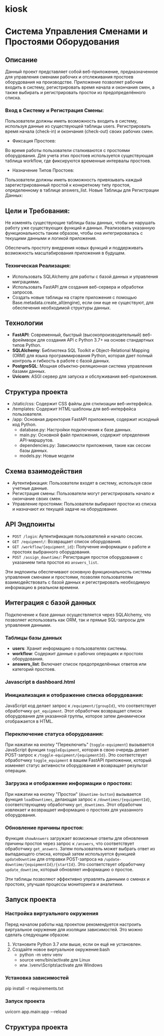 # kiosk

# Система Управления Сменами и Простоями Оборудования

## Описание

Данный проект представляет собой веб-приложение, предназначенное для управления сменами рабочих и отслеживания простоев оборудования на производстве. Приложение позволяет рабочим входить в систему, регистрировать время начала и окончания смен, а также выбирать и регистрировать простои из предопределённого списка.

### Вход в Систему и Регистрация Смены:

Пользователи должны иметь возможность входить в систему, используя данные из существующей таблицы users.
Регистрировать время начала (check-in) и окончания (check-out) своих рабочих смен.

- Фиксация Простоев:

Во время работы пользователи сталкиваются с простоями оборудования.
Для учета этих простоев используется существующая таблица workflow, где фиксируются временные интервалы простоев.

- Назначение Типов Простоев:

Пользователи должны иметь возможность привязывать каждый зарегистрированный простой к конкретному типу простоя, определенному в таблице answers_list.
Новые Таблицы для Регистрации Данных:


## Цели и Требования:

Не изменять существующие таблицы базы данных, чтобы не нарушать работу уже существующих функций и данных.
Реализовать указанную функциональность таким образом, чтобы она интегрировалась с текущими данными и логикой приложения.

Обеспечить простоту внедрения новых функций и поддерживать возможность масштабирования приложения в будущем.

### Техническая Реализация:

- Использовать SQLAlchemy для работы с базой данных и управления миграциями.
- Использовать FastAPI для создания веб-сервера и обработки запросов.
- Создать новые таблицы на старте приложения с помощью Base.metadata.create_all(engine), если они еще не существуют, для обеспечения необходимой структуры данных.

## Технологии

- **FastAPI**: Современный, быстрый (высокопроизводительный) веб-фреймворк для создания API с Python 3.7+ на основе стандартных типов Python.
- **SQLAlchemy**: Библиотека SQL Toolkit и Object-Relational Mapping (ORM) для языка программирования Python, которая дает полный контроль и гибкость в работе с базой данных.
- **PostgreSQL**: Мощная объектно-реляционная система управления базами данных.
- **Uvicorn**: ASGI сервер для запуска и обслуживания веб-приложения.

## Структура проекта
- /static/css: Содержит CSS файлы для стилизации веб-интерфейса.
- /templates: Содержит HTML-шаблоны для веб-интерфейса пользователя.
- /app: Основная директория FastAPI приложения, содержит исходный код Python.
    - database.py: Настройки подключения к базе данных.
    - main.py: Основной файл приложения, содержит определения API-маршрутов.
    - dependencies.py: Зависимости приложения, такие как сессии базы данных.
    - models.py: Новые модели

## Схема взаимодействия
- Аутентификация: Пользователи входят в систему, используя свои учетные данные.
- Регистрация смены: Пользователи могут регистрировать начало и окончание своих смен.
- Управление простоями: Пользователи выбирают простои из списка и назначают их текущей задаче на оборудовании.

## API Эндпоинты

- `POST /login`: Аутентификация пользователей и начало сессии.
- `GET /equipment/`: Возвращает список оборудования.
- `GET /workflow/{equipment_id}`: Получение информации о работе и простоях выбранного оборудования.
- `POST /assign_downtime/`: Регистрация простоя оборудования с указанием типа простоя из `answers_list`.

Эти эндпоинты обеспечивают основную функциональность системы управления сменами и простоями, позволяя пользователям взаимодействовать с базой данных и регистрировать необходимую информацию в реальном времени.

## Интеграция с базой данных

Подключение к базе данных осуществляется через SQLAlchemy, что позволяет использовать как ORM, так и прямые SQL-запросы для управления данными.

### Таблицы базы данных

- **users**: Хранит информацию о пользователях системы.
- **workflow**: Содержит данные о рабочих операциях и простоях оборудования.
- **answers_list**: Включает список предопределённых ответов или категорий простоев.

### Javascript в dashboard.html

### Инициализация и отображение списка оборудования:

JavaScript код делает запрос к `/equipment/{groupId}`, что соответствует обработчику `get_equipment`. Этот обработчик возвращает список оборудования для указанной группы, которое затем динамически отображается в HTML.

### Переключение статуса оборудования:

При нажатии на кнопку "Переключить" (`toggle-equipment`) вызывается JavaScript функция `toggleEquipment`, которая в свою очередь делает POST-запрос к `/toggle-equipment/{equipmentId}`. Это соответствует обработчику `toggle_equipment` в вашем FastAPI приложении, который изменяет статус активности оборудования и возвращает результат операции.

### Загрузка и отображение информации о простоях:

При нажатии на кнопку "Простои" (`downtime-button`) вызывается функция `loadDowntimes`, делающая запрос к `/downtimes/{equipmentId}`, соответствующему обработчику `get_downtimes`. Этот обработчик извлекает и возвращает информацию о простоях для указанного оборудования.

### Обновление причины простоя:

Функция `showAnswers` загружает возможные ответы для обновления причины простоя через запрос к `/answers`, что соответствует обработчику `get_answers`. Затем пользователь может выбрать ответ из выпадающего списка, который затем используется функцией `updateDowntime` для отправки POST-запроса на `/update-downtime/{equipmentId}/{startId}`. Это соответствует обработчику `update_downtime`, который обновляет информацию о простое.


Эти таблицы позволяют эффективно управлять данными о сменах и простоях, улучшая процессы мониторинга и аналитики.

## Запуск проекта

### Настройка виртуального окружения

Перед началом работы над проектом рекомендуется настроить виртуальное окружение для изоляции зависимостей. Это можно сделать следующим образом:

1. Установите Python 3.7 или выше, если он ещё не установлен.
2. Создайте новое виртуальное окружение:bash
   - python -m venv venv
   - source venv/bin/activate  для Linux
   - или .\venv\Scripts\activate для Windows

### Установка зависимостей

pip install -r requirements.txt

### Запуск проекта
uvicorn app.main:app --reload

## Структура проекта




